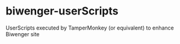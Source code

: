 # biwenger-userScripts
UserScripts executed by TamperMonkey (or equivalent) to enhance Biwenger site
